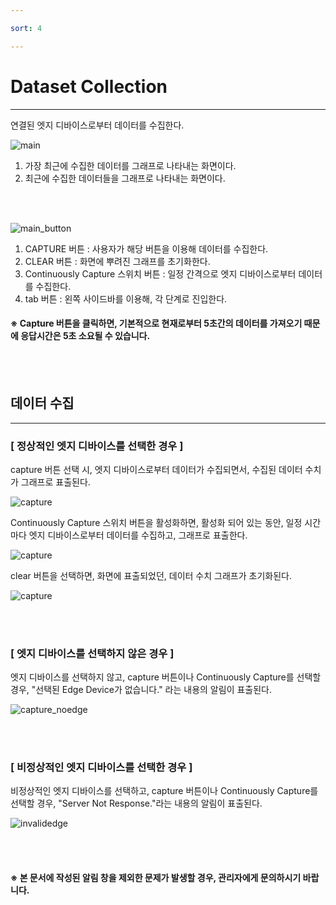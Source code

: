 ```yaml
---

sort: 4

---
```




# Dataset Collection

---

연결된 엣지 디바이스로부터 데이터를 수집한다.<br/>

![main](images/4.1.main.png)

1. 가장 최근에 수집한 데이터를 그래프로 나타내는 화면이다.
2. 최근에 수집한 데이터들을 그래프로 나타내는 화면이다.

<br/><br/>

![main_button](images/4.2.main_button.png)

1. CAPTURE 버튼 : 사용자가 해당 버튼을 이용해 데이터를 수집한다.
2. CLEAR 버튼 : 화면에 뿌려진 그래프를 초기화한다.
3. Continuously Capture 스위치 버튼 : 일정 간격으로 엣지 디바이스로부터 데이터를 수집한다.
4. tab 버튼 : 왼쪽 사이드바를 이용해, 각 단계로 진입한다.

#### ※ Capture 버튼을 클릭하면, 기본적으로 현재로부터 5초간의 데이터를 가져오기 때문에 응답시간은 5초 소요될 수 있습니다.

<br/><br/>

## 데이터 수집

---

### [ 정상적인 엣지 디바이스를 선택한 경우 ]


capture 버튼 선택 시, 엣지 디바이스로부터 데이터가 수집되면서, 수집된 데이터 수치가 그래프로 표출된다. <br/>

![capture](images/4.3.capture.png)

Continuously Capture 스위치 버튼을 활성화하면, 활성화 되어 있는 동안, 일정 시간마다 엣지 디바이스로부터 데이터를 수집하고, 그래프로 표출한다.<br/>

![capture](images/4.4.continuouslycapture.png)

clear 버튼을 선택하면, 화면에 표출되었던, 데이터 수치 그래프가 초기화된다.<br/>

![capture](images/4.5.clear.png)

<br/><br/>

### [ 엣지 디바이스를 선택하지 않은 경우 ]

엣지 디바이스를 선택하지 않고, capture 버튼이나 Continuously Capture를 선택할 경우, "선택된 Edge Device가 없습니다." 라는 내용의 알림이 표출된다.<br/>

![capture_noedge](images/4.6.noedge.png)

<br/><br/>

### [ 비정상적인 엣지 디바이스를 선택한 경우 ]

비정상적인 엣지 디바이스를 선택하고, capture 버튼이나 Continuously Capture를 선택할 경우, "Server Not Response."라는 내용의 알림이 표출된다. <br/>

![invalidedge](images/4.7.invalidedge.png)

<br/><br/>

#### ※ 본 문서에 작성된 알림 창을 제외한 문제가 발생할 경우, 관리자에게 문의하시기 바랍니다.




